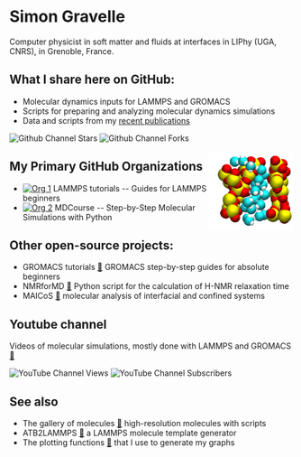 # Simon Gravelle

Computer physicist in soft matter and fluids at interfaces in LIPhy (UGA, CNRS),
in Grenoble, France.

## What I share here on GitHub:

- Molecular dynamics inputs for LAMMPS and GROMACS
- Scripts for preparing and analyzing molecular dynamics simulations
- Data and scripts from my [recent publications](https://github.com/simongravelle/publication-data)

![Github Channel Stars](https://img.shields.io/badge/dynamic/json?logo=github&label=GitHub%20Stars&style=for-the-badge&query=%24.stars&url=https://api.github-star-counter.workers.dev/user/simongravelle&color=24999c)
![Github Channel Forks](https://img.shields.io/badge/dynamic/json?logo=github&label=GitHub%20Forks&style=for-the-badge&query=%24.forks&url=https://api.github-star-counter.workers.dev/user/simongravelle&color=24999c)

<a href="https://lammpstutorials.github.io/sphinx/build/html/tutorials/level3/water-adsorption-in-silica.html">
    <img src="https://raw.githubusercontent.com/lammpstutorials/lammpstutorials.github.io/2Aug2023/docs/avatars/level3/water-adsorption-in-silica/water-adsorption.png" align="right" width="30%"/>
</a>

## My Primary GitHub Organizations

- [<img src="https://avatars.githubusercontent.com/u/77735956?s=96&v=4" alt="Org 1" width="15"/>](https://github.com/lammpstutorials) LAMMPS tutorials -- Guides for LAMMPS beginners
- [<img src="https://avatars.githubusercontent.com/u/96939446?s=96&v=4" alt="Org 2" width="15"/>](https://github.com/mdcourse) MDCourse -- Step-by-Step Molecular Simulations with Python

## Other open-source projects:

- GROMACS tutorials [:link:](https://gromacstutorials.github.io/) GROMACS step-by-step guides for absolute beginners
- NMRforMD [:link:](https://nmrformd.readthedocs.io) Python script for the calculation of H-NMR relaxation time
- MAICoS [:link:](https://maicos-devel.gitlab.io/maicos/index.html) molecular analysis of interfacial and confined systems 

## Youtube channel

Videos of molecular simulations, mostly done with LAMMPS and GROMACS [:link:](https://www.youtube.com/c/SimonGravelle) 

![YouTube Channel Views](https://img.shields.io/youtube/channel/views/UCLmK_9wpyLVpcP7BPgN6BIw?style=for-the-badge&logoSize=auto&color=24999c&logo=youtube)
![YouTube Channel Subscribers](https://img.shields.io/youtube/channel/subscribers/UCLmK_9wpyLVpcP7BPgN6BIw?style=for-the-badge&logoSize=auto&color=24999c&logo=youtube)

## See also

- The gallery of molecules [:link:](https://github.com/simongravelle/gallery) high-resolution molecules with scripts 
- ATB2LAMMPS [:link:](https://github.com/simongravelle/atb2lammps) a LAMMPS molecule template generator
- The plotting functions [:link:](https://github.com/simongravelle/pyplot-perso) that I use to generate my graphs

